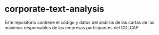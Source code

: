 # corporate-text-analysis
Este repositorio contiene el código y datos del análisis de las cartas de los máximos responsables de las empresas participantes del COLCAP 
